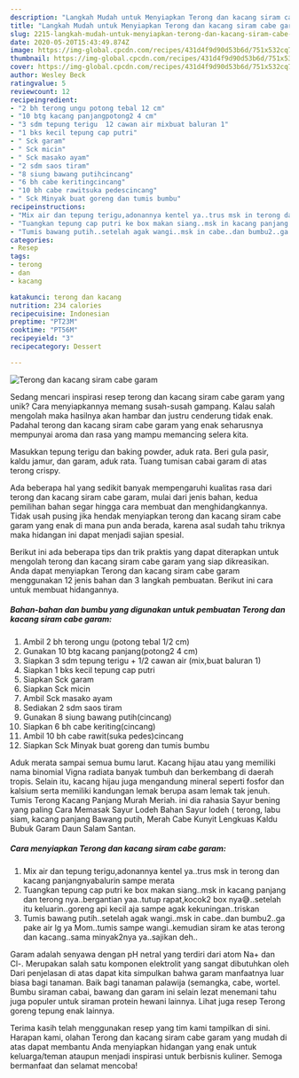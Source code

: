 ```yaml
---
description: "Langkah Mudah untuk Menyiapkan Terong dan kacang siram cabe garam yang Sempurna"
title: "Langkah Mudah untuk Menyiapkan Terong dan kacang siram cabe garam yang Sempurna"
slug: 2215-langkah-mudah-untuk-menyiapkan-terong-dan-kacang-siram-cabe-garam-yang-sempurna
date: 2020-05-20T15:43:49.874Z
image: https://img-global.cpcdn.com/recipes/431d4f9d90d53b6d/751x532cq70/terong-dan-kacang-siram-cabe-garam-foto-resep-utama.jpg
thumbnail: https://img-global.cpcdn.com/recipes/431d4f9d90d53b6d/751x532cq70/terong-dan-kacang-siram-cabe-garam-foto-resep-utama.jpg
cover: https://img-global.cpcdn.com/recipes/431d4f9d90d53b6d/751x532cq70/terong-dan-kacang-siram-cabe-garam-foto-resep-utama.jpg
author: Wesley Beck
ratingvalue: 5
reviewcount: 12
recipeingredient:
- "2 bh terong ungu potong tebal 12 cm"
- "10 btg kacang panjangpotong2 4 cm"
- "3 sdm tepung terigu  12 cawan air mixbuat baluran 1"
- "1 bks kecil tepung cap putri"
- " Sck garam"
- " Sck micin"
- " Sck masako ayam"
- "2 sdm saos tiram"
- "8 siung bawang putihcincang"
- "6 bh cabe keritingcincang"
- "10 bh cabe rawitsuka pedescincang"
- " Sck Minyak buat goreng dan tumis bumbu"
recipeinstructions:
- "Mix air dan tepung terigu,adonannya kentel ya..trus msk in terong dan kacang panjangnyabalurin sampe merata"
- "Tuangkan tepung cap putri ke box makan siang..msk in kacang panjang dan terong nya..bergantian yaa..tutup rapat,kocok2 box nya😅..setelah itu keluarin..goreng api kecil aja sampe agak kekuningan..triskan"
- "Tumis bawang putih..setelah agak wangi..msk in cabe..dan bumbu2..ga pake air lg ya Mom..tumis sampe wangi..kemudian siram ke atas terong dan kacang..sama minyak2nya ya..sajikan deh.."
categories:
- Resep
tags:
- terong
- dan
- kacang

katakunci: terong dan kacang 
nutrition: 234 calories
recipecuisine: Indonesian
preptime: "PT23M"
cooktime: "PT56M"
recipeyield: "3"
recipecategory: Dessert

---
```



![Terong dan kacang siram cabe garam](https://img-global.cpcdn.com/recipes/431d4f9d90d53b6d/751x532cq70/terong-dan-kacang-siram-cabe-garam-foto-resep-utama.jpg)

Sedang mencari inspirasi resep terong dan kacang siram cabe garam yang unik? Cara menyiapkannya memang susah-susah gampang. Kalau salah mengolah maka hasilnya akan hambar dan justru cenderung tidak enak. Padahal terong dan kacang siram cabe garam yang enak seharusnya mempunyai aroma dan rasa yang mampu memancing selera kita.

Masukkan tepung terigu dan baking powder, aduk rata. Beri gula pasir, kaldu jamur, dan garam, aduk rata. Tuang tumisan cabai garam di atas terong crispy.

Ada beberapa hal yang sedikit banyak mempengaruhi kualitas rasa dari terong dan kacang siram cabe garam, mulai dari jenis bahan, kedua pemilihan bahan segar hingga cara membuat dan menghidangkannya. Tidak usah pusing jika hendak menyiapkan terong dan kacang siram cabe garam yang enak di mana pun anda berada, karena asal sudah tahu triknya maka hidangan ini dapat menjadi sajian spesial.


Berikut ini ada beberapa tips dan trik praktis yang dapat diterapkan untuk mengolah terong dan kacang siram cabe garam yang siap dikreasikan. Anda dapat menyiapkan Terong dan kacang siram cabe garam menggunakan 12 jenis bahan dan 3 langkah pembuatan. Berikut ini cara untuk membuat hidangannya.

<!--inarticleads1-->

##### Bahan-bahan dan bumbu yang digunakan untuk pembuatan Terong dan kacang siram cabe garam:

1. Ambil 2 bh terong ungu (potong tebal 1/2 cm)
1. Gunakan 10 btg kacang panjang(potong2 4 cm)
1. Siapkan 3 sdm tepung terigu + 1/2 cawan air (mix,buat baluran 1)
1. Siapkan 1 bks kecil tepung cap putri
1. Siapkan  Sck garam
1. Siapkan  Sck micin
1. Ambil  Sck masako ayam
1. Sediakan 2 sdm saos tiram
1. Gunakan 8 siung bawang putih(cincang)
1. Siapkan 6 bh cabe keriting(cincang)
1. Ambil 10 bh cabe rawit(suka pedes)cincang
1. Siapkan  Sck Minyak buat goreng dan tumis bumbu


Aduk merata sampai semua bumu larut. Kacang hijau atau yang memiliki nama binomial Vigna radiata banyak tumbuh dan berkembang di daerah tropis. Selain itu, kacang hijau juga mengandung mineral seperti fosfor dan kalsium serta memiliki kandungan lemak berupa asam lemak tak jenuh. Tumis Terong Kacang Panjang Murah Meriah. ini dia rahasia Sayur bening yang paling Cara Memasak Sayur Lodeh Bahan Sayur lodeh ( terong, labu siam, kacang panjang Bawang putih, Merah Cabe Kunyit Lengkuas Kaldu Bubuk Garam Daun Salam Santan. 

<!--inarticleads2-->

##### Cara menyiapkan Terong dan kacang siram cabe garam:

1. Mix air dan tepung terigu,adonannya kentel ya..trus msk in terong dan kacang panjangnyabalurin sampe merata
1. Tuangkan tepung cap putri ke box makan siang..msk in kacang panjang dan terong nya..bergantian yaa..tutup rapat,kocok2 box nya😅..setelah itu keluarin..goreng api kecil aja sampe agak kekuningan..triskan
1. Tumis bawang putih..setelah agak wangi..msk in cabe..dan bumbu2..ga pake air lg ya Mom..tumis sampe wangi..kemudian siram ke atas terong dan kacang..sama minyak2nya ya..sajikan deh..


Garam adalah senyawa dengan pH netral yang terdiri dari atom Na+ dan Cl-. Merupakan salah satu komponen elektrolit yang sangat dibutuhkan oleh Dari penjelasan di atas dapat kita simpulkan bahwa garam manfaatnya luar biasa bagi tanaman. Baik bagi tanaman palawija (semangka, cabe, wortel. Bumbu siraman cabai, bawang dan garam ini selain lezat menemani tahu juga populer untuk siraman protein hewani lainnya. Lihat juga resep Terong goreng tepung enak lainnya. 

Terima kasih telah menggunakan resep yang tim kami tampilkan di sini. Harapan kami, olahan Terong dan kacang siram cabe garam yang mudah di atas dapat membantu Anda menyiapkan hidangan yang enak untuk keluarga/teman ataupun menjadi inspirasi untuk berbisnis kuliner. Semoga bermanfaat dan selamat mencoba!
